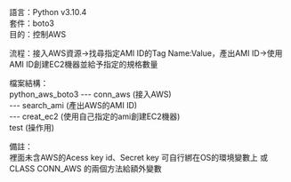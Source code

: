 語言：Python v3.10.4  
套件：boto3  
目的：控制AWS  

流程：接入AWS資源→找尋指定AMI ID的Tag Name:Value，產出AMI ID→使用AMI ID創建EC2機器並給予指定的規格數量  

檔案結構：  
python_aws_boto3  --- conn_aws (接入AWS)  
                  --- search_ami (產出AWS的AMI ID)  
                  --- creat_ec2 (使用自己指定的ami創建EC2機器)  
test (操作用)

備註：  
裡面未含AWS的Acess key id、Secret key 
可自行綁在OS的環境變數上 或 CLASS CONN_AWS 的兩個方法給額外變數


